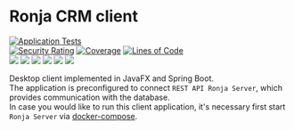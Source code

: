 # Ronja CRM client

[![Application Tests](https://github.com/BranislavBeno/Ronja-CRM-Desktop-Client/actions/workflows/tests.yml/badge.svg)](https://github.com/BranislavBeno/Ronja-CRM-Desktop-Client/actions/workflows/tests.yml)  
[![Security Rating](https://sonarcloud.io/api/project_badges/measure?project=com.ronja.crm.ronjaclient%3Aronja-parent&metric=security_rating)](https://sonarcloud.io/summary/new_code?id=com.ronja.crm.ronjaclient%3Aronja-parent)
[![Coverage](https://sonarcloud.io/api/project_badges/measure?project=com.ronja.crm.ronjaclient%3Aronja-parent&metric=coverage)](https://sonarcloud.io/dashboard?id=com.ronja.crm.ronjaclient%3Aronja-parent)
[![Lines of Code](https://sonarcloud.io/api/project_badges/measure?project=com.ronja.crm.ronjaclient%3Aronja-parent&metric=ncloc)](https://sonarcloud.io/dashboard?id=com.ronja.crm.ronjaclient%3Aronja-parent)  
[![](https://img.shields.io/badge/Java-17-blue)](/pom.xml)
[![](https://img.shields.io/badge/JavaFX-18.0.2-blue)](/pom.xml)
[![](https://img.shields.io/badge/Spring%20Boot-2.7.6-blue)](/pom.xml)
[![](https://img.shields.io/badge/Testcontainers-1.17.6-blue)](/pom.xml)
[![](https://img.shields.io/badge/Maven-3.8.6-blue)](https://img.shields.io/badge/maven-v3.8.6-blue)
[![](https://img.shields.io/badge/License-MIT-blue.svg)](https://opensource.org/licenses/MIT)

Desktop client implemented in JavaFX and Spring Boot.  
The application is preconfigured to connect `REST API Ronja Server`, which provides communication with the database.  
In case you would like to run this client application, it's necessary first start `Ronja Server` via [docker-compose](/docker-compose.yml).
